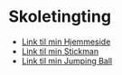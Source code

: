 # Skoletingting
- [Link til min Hjemmeside](Hjemmeside/)
- [Link til min Stickman](Stickman/)
- [Link til min Jumping Ball](Jumping_ball/)

